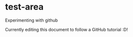 # test-area
Experimenting with github

Currently editing this document to follow a GitHub tutorial :D!
